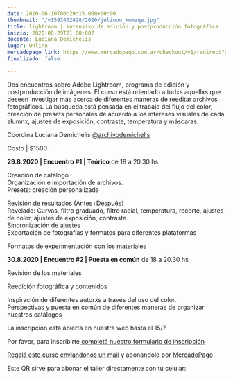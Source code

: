 ```yaml
---
date: 2020-06-10T00:29:15.000+00:00
thumbnail: "/v1593402828/2020/juliooo_kmmzqe.jpg"
title: lightroom | intensivo de edición y postproducción fotográfica
inicio: 2020-08-29T21:00:00Z
docente: Luciana Demichelis
lugar: Online
mercadopago_link: https://www.mercadopago.com.ar/checkout/v1/redirect?preference-id=132297489-04bf2cd2-e6dc-49db-b6b3-fd507c8fd024
finalizado: false

---
```

Dos encuentros sobre Adobe Lightroom, programa de edición y postproducción de imágenes. El curso está orientado a todxs aquellxs que deseen investigar más acerca de diferentes maneras de reeditar archivos fotográficos. La búsqueda está pensada en el trabajo del flujo del color, creación de presets personales de acuerdo a los intereses visuales de cada alumnx, ajustes de exposición, contraste, temperatura y máscaras.

Coordina Luciana Demichelis [@archivodemichelis](www.instagram.com/demichelisluciana)

Costo | $1500

**29.8.2020 | Encuentro #1 | Teórico** de 18 a 20.30 hs

Creación de catálogo  
Organización e importación de archivos.  
Presets: creación personalizada

Revisión de resultados (Antes+Después)  
Revelado: Curvas, filtro graduado, filtro radial, temperatura, recorte, ajustes de color, ajustes de exposición, contraste.  
Sincronización de ajustes  
Exportación de fotografías y formatos para diferentes plataformas

Formatos de experimentación con los materiales

**30.8.2020 | Encuentro #2 | Puesta en común** de 18 a 20.30 hs

Revisión de los materiales

Reedición fotográfica y contenidos

Inspiración de diferentes autorxs a través del uso del color.  
Perspectivas y puesta en común de diferentes maneras de organizar nuestros catálogos

La inscripción está abierta en nuestra web hasta el 15/7

Por favor, para inscribirte[ completá nuestro formulario de inscripción](https://docs.google.com/forms/u/1/d/1-Hy2mW-MFr7nSV7qDi0ETH6h51jEwdqny7qcDQj0a-U/edit?usp=drive_web)

[Regalá este curso enviandonos un mail](freezerfoto@gmail.com) y abonandolo por [MercadoPago ](https://www.mercadopago.com.ar/checkout/v1/redirect?preference-id=132297489-04bf2cd2-e6dc-49db-b6b3-fd507c8fd024)  
  
Este QR sirve para abonar el taller directamente con tu celular: